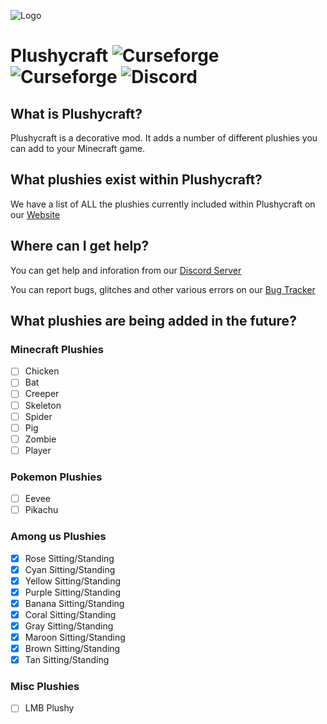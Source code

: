 ![Logo](https://db.lockyzdev.net/mods/plushycraft/banner.png)
# Plushycraft ![Curseforge](https://cf.way2muchnoise.eu/full_563968_downloads.svg?badge_style=for_the_badge) ![Curseforge](https://cf.way2muchnoise.eu/versions/563968.svg?badge_style=for_the_badge) ![Discord](https://img.shields.io/discord/595881103672475665?color=7289da&label=Discord&style=for-the-badge)

## What is Plushycraft?
Plushycraft is a decorative mod. It adds a number of different plushies you can add to your Minecraft game.

## What plushies exist within Plushycraft?
We have a list of ALL the plushies currently included within Plushycraft on our [Website](https://lockyzdev.net/plushycraft/plushylist/)
 
## Where can I get help?
You can get help and inforation from our [Discord Server](https://discord.gg/NgpN3YYbMM)

You can report bugs, glitches and other various errors on our [Bug Tracker](https://tracker.lockyzdev.net)

## What plushies are being added in the future?
### Minecraft Plushies
- [ ] Chicken
- [ ] Bat
- [ ] Creeper
- [ ] Skeleton
- [ ] Spider
- [ ] Pig
- [ ] Zombie
- [ ] Player

### Pokemon Plushies
- [ ] Eevee
- [ ] Pikachu

### Among us Plushies
- [x] Rose Sitting/Standing
- [x] Cyan Sitting/Standing
- [x] Yellow Sitting/Standing
- [x] Purple Sitting/Standing
- [x] Banana Sitting/Standing
- [x] Coral Sitting/Standing
- [x] Gray Sitting/Standing
- [x] Maroon Sitting/Standing
- [x] Brown Sitting/Standing
- [x] Tan Sitting/Standing

### Misc Plushies
- [ ] LMB Plushy
